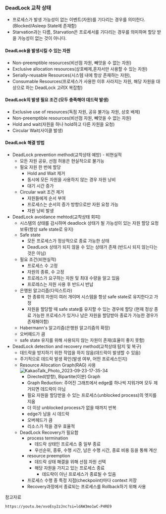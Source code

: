 ### DeadLock 교착 상태
- 프로세스가 발생 가능성이 없는 이벤트(자원)를 기다리는 경우를 의미한다. (Blocked/Asleep State에 존재함)
- Starvation과는 다름, Starvation은 프로세서를 기다리는 경우를 의미하며 할당 받을 가능성이 없는 것이 아니다.

#### DeadLock을 발생시킬 수 있는 자원
- Non-preemptible resources(비선점 자원, 빼앗을 수 없는 자원)
- Exclusive allocation resources(상호배제,혼자서만 사용할 수 있는 자원)
- Serially-reusable Resources(시스템 내에 항상 존재하는 자원),
- Consumable Resources(프로세스가 사용한 이후 사라지는 자원, 해당 자원을 대상으로 하는 DeadLock 고려X 복잡함)

#### DeadLock의 발생 필요 조건 (모두 충족해야 데드락 발생)
- Exclusive use of resources(독점 자원, 공유 불가능 자원, 상호 배제)
- Non-preemptible resources(비선점 자원, 빼앗을 수 없는 자원)
- Hold and wait(자원을 하나 hold하고 다른 자원을 요청)
- Circular Wait(사이클 발생)

#### DeadLock 해결 방법
- DeadLock prevention method(교착상태 예방) - 비현실적
  - 모든 자원 공유, 선점 허용은 현실적으로 불가능
  - 필요 자원 한 번에 할당
    - Hold and Wait 제거
    - 동시에 모든 자원을 사용하지 않는 경우 자원 낭비
    - 대기 시간 증가
  - Circular wait 조건 제거
    - 자원들에게 순서 부여
    - 프로세스는 순서의 증가 방향으로만 자원 요청 가능
    - 자원 낭비 발생
- DeadLock avoidance mehtod(교착상태 회피)
  - 시스템의 상태를 감시하며 deadlock 상태가 될 가능성이 있는 자원 할당 요청 보류(항상 safe state로 유지)
  - Safe state
    - 모든 프로세스가 정상적으로 종료 가능한 상태
    - DeadLock 상태가 되지 않을 수 있는 상태가 존재 (반드시 되지 않는다는 것은 아님)
  - 필요 조건(비현실적)
    - 프로세스 수 고정
    - 자원의 종류, 수 고정
    - 프로레스가 요구하는 자원 및 최대 수량을 알고 있음
    - 프로레스는 자원 사용 후 반드시 반납
  - 은행원 알고리즘(다익스트라)
    - 한 종류의 자원이 여러 개이며 시스템을 항상 safe state로 유지한다고 가정
    - 자원을 할당할 때 safe state를 유지할 수 있는 경우에 할당 (현재 정상 종료 가능한 프로세스가 있거나 남은 자원을 할당받아 종료가 가능한 경우가 존재해야함)
  - Habermann's 알고리즘(은행원 알고리즘의 확장)
  - 오버헤드가 큼
  - safe state 유지를 위해 사용되지 않는 자원이 존재(효율이 좋지 못함)
- DeadLock detection and recovery method(교착상태 탐지 및 복구)
  - 데드락을 방지하기 위한 작업을 하지 않음(데드락이 발생할 수 있음)
  - 주기적으로 데드락 발생 확인(발생 여부, 어떤 프로세스인지)
  - Resource Allocation Graph(RAG) 사용
![KakaoTalk_Photo_2023-09-23-17-35-34](https://github.com/olzlgur/CS_STUDY/assets/77485914/39951daf-4328-4ecb-b907-95a5f4b757e1)
    - Directed(방향), Bipartite(이분) Graph
    - Graph Reduction: 주어진 그래프에서 edge를 하나씩 지워가며 모두 제거되면 데드락이 아님
    - 필요 자원을 할당받을 수 있는 프로세스(unblocked process)의 엣지를 지움
    - 더 이상 unblocked process가 없을 때까지 반복
    - edge가 남을 시 데드락
    - 오버헤드가 큼
    - 리소스가 적을 경우 효율적
  - DeadLock Recovery가 필요함
    - process termination
      - 데드락 상태인 프로세스 중 일부 종료
      - 우선순위, 종류, 수행 시간, 남은 수행 시간, 종료 비용 등을 통해 계산
    - resource preemption
      - 데드락 상태 해결을 위해 선점 자원 선택
      - 해당 자원을 가지고 있는 프로세스 종료
        - 데드락이 아닌 프로세스가 종료될 수 있음
    - 프로세스 수행 중 특정 지점(checkpoiint)마다 context 저장
    - Recovery과정에서 종료되는 프로세스를 Rollback하기 위해 사용



참고자료
```
https://youtu.be/xvoEsy2zJnc?si=ldAW3mo1wC-P4RE9
```
 
